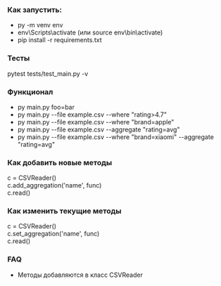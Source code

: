 ### Как запустить:
- py -m venv env
- env\Scripts\activate (или source env\bin\activate)
- pip install -r requirements.txt

### Тесты
pytest tests/test_main.py -v

### Функционал
- py main.py foo=bar
- py main.py --file example.csv --where "rating>4.7"
- py main.py --file example.csv --where "brand=apple"
- py main.py --file example.csv --aggregate "rating=avg"
- py main.py --file example.csv --where "brand=xiaomi" --aggregate "rating=avg"

### Как добавить новые методы
c = CSVReader()  
c.add_aggregation('name', func)  
c.read()  
  
### Как изменить текущие методы
c = CSVReader()  
c.set_aggregation('name', func)  
c.read()  

### FAQ
- Методы добавляются в класс CSVReader